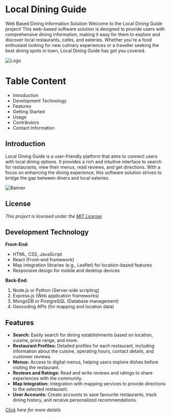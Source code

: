 # Local Dining Guide

Web Based Dining Information Solution
Welcome to the Local Dining Guide project! This web-based software solution is designed to
provide users with comprehensive dining information, making it easy for them to explore
and discover local restaurants, cafes, and eateries. Whether you're a food enthusiast looking
for new culinary experiences or a traveller seeking the best dining spots in town, Local
Dining Guide has got you covered.

![Logo](https://png.pngtree.com/png-vector/20190412/ourmid/pngtree-mind-pixel-logo-designs-png-image_934202.jpg)

# Table Content

- Introduction
- Development Technology
- Features
- Getting Started
- Usage
- Contributors
- Contact Information

## Introduction 
Local Dining Guide is a user-friendly platform that aims to connect users with local dining options. It provides a rich and intuitive interface to search for restaurants, view their menus, read reviews, and get directions. With a focus on enhancing the dining experience, this software solution strives to bridge the gap between diners and local eateries.

![Banner](https://marketplace.canva.com/EAFCz4dHm4Q/1/0/1600w/canva-black-minimal-grand-opening-banner-fsdmiwF1O28.jpg)

## License

*This project is licensed under the [MIT License](https://www.mit.edu/)*


## Development Technology


**Front-End:**

- HTML, CSS, JavaScript
- React (Front-end framework)
- Map integration libraries (e.g., Leaflet) for location-based features
- Responsive design for mobile and desktop devices


**Back-End:**

1. Node.js or Python (Server-side scripting)
2. Express.js (Web application frameworks)
3. MongoDB or PostgreSQL (Database management)
4. Geocoding APIs (for mapping and location data)


## Features
- **Search:** Easily search for dining establishments based on location, cuisine, price range, and more.
- **Restaurant Profiles:** Detailed profiles for each restaurant, including information about the cuisine, operating hours, contact details, and customer reviews.
- **Menus:** Access to digital menus, helping users explore dishes before visiting the restaurant.
- **Reviews and Ratings:** Read and write reviews and ratings to share experiences with the community.
- **Map Integration:** Integration with mapping services to provide directions to the selected restaurant.
- **User Accounts:** Create accounts to save favourite restaurants, track dining history, and receive personalized recommendations.

 *[Click](https://www.pizzahutbd.com/) here for more details*
